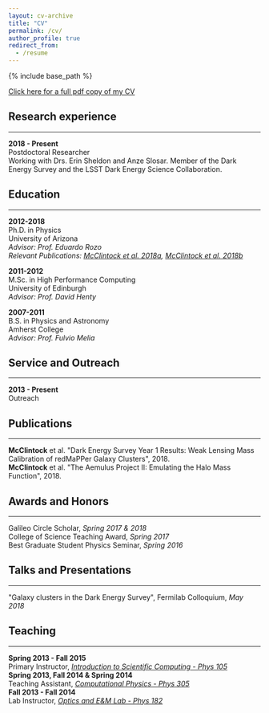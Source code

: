 ```yaml
---
layout: cv-archive
title: "CV"
permalink: /cv/
author_profile: true
redirect_from:
  - /resume
---
```


<style>
a.uline {text-decoration:underline;}
</style>

{% include base_path %}

<a href="../files/CV.pdf" class="uline">Click here for a full pdf copy of my CV</a>

## Research experience
---

**2018 - Present**<br>
Postdoctoral Researcher<br>
Working with Drs. Erin Sheldon and Anze Slosar. Member of the Dark Energy Survey and the LSST Dark Energy Science Collaboration.<br>

## Education
---
**2012-2018**<br>
Ph.D. in Physics<br>
University of Arizona<br>
*Advisor: Prof. Eduardo Rozo*<br>
*Relevant Publications: <a href="../publications/DESY1_RM_WL" class="uline">McClintock et al. 2018a</a>, <a href="../publications/hmf_emulator" class="uline">McClintock et al. 2018b</a>*<br>

**2011-2012**<br>
M.Sc. in High Performance Computing<br>
University of Edinburgh<br>
*Advisor: Prof. David Henty*

**2007-2011**<br>
B.S. in Physics and Astronomy<br>
Amherst College<br>
*Advisor: Prof. Fulvio Melia*


## Service and Outreach
---
**2013 - Present**<br>
Outreach<br>


## Publications
---
**McClintock** et al. "Dark Energy Survey Year 1 Results: Weak Lensing Mass Calibration of redMaPPer Galaxy Clusters", 2018.<br>
**McClintock** et al. "The Aemulus Project II: Emulating the Halo Mass Function", 2018.<br>


## Awards and Honors
---
Galileo Circle Scholar, *Spring 2017 & 2018*<br>
College of Science Teaching Award, *Spring 2017*<br>
Best Graduate Student Physics Seminar, *Spring 2016*<br>


## Talks and Presentations
---
"Galaxy clusters in the Dark Energy Survey", Fermilab Colloquium, *May 2018*


## Teaching
---
**Spring 2013 - Fall 2015**<br>
Primary Instructor, *[Introduction to Scientific Computing - Phys 105]({{site.url}}/pages/teaching/phys105)*<br>
**Spring 2013, Fall 2014 & Spring 2014**<br>
Teaching Assistant, *[Computational Physics - Phys 305]({{site.url}}/pages/teaching/phys305)*<br>
**Fall 2013 - Fall 2014**<br>
Lab Instructor, *[Optics and E&M Lab - Phys 182]({{site.url}}/pages/teaching/phys182)*